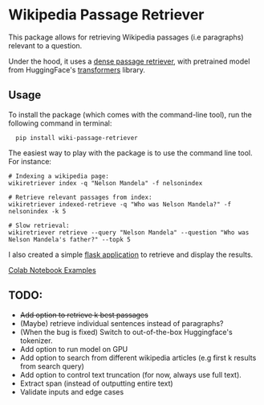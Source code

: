# Wikipedia Passage Retriever

This package allows for retrieving Wikipedia passages (i.e paragraphs) relevant to a question.

Under the hood, it uses a [dense passage retriever](https://arxiv.org/pdf/2004.04906.pdf), with pretrained model from HuggingFace's [transformers](https://github.com/huggingface/transformers) library.

## Usage

To install the package (which comes with the command-line tool), run the following command in terminal:
```
  pip install wiki-passage-retriever
```

The easiest way to play with the package is to use the command line tool. For instance:
```
# Indexing a wikipedia page:
wikiretriever index -q "Nelson Mandela" -f nelsonindex

# Retrieve relevant passages from index:
wikiretriever indexed-retrieve -q "Who was Nelson Mandela?" -f nelsonindex -k 5

# Slow retrieval:
wikiretriever retrieve --query "Nelson Mandela" --question "Who was Nelson Mandela's father?" --topk 5
```

I also created a simple [flask application](flask-app/) to retrieve and display the results.

[Colab Notebook Examples](https://colab.research.google.com/drive/1szwoqAAGgwKossSQenCFIvrWoX_CD_QU?usp=sharing)

## TODO:
  * ~~Add option to retrieve k best passages~~
  * (Maybe) retrieve individual sentences instead of paragraphs?
  * (When the bug is fixed) Switch to out-of-the-box Huggingface's tokenizer.
  * Add option to run model on GPU
  * Add option to search from different wikipedia articles (e.g first k results from search query)
  * Add option to control text truncation (for now, always use full text).
  * Extract span (instead of outputting entire text)
  * Validate inputs and edge cases
